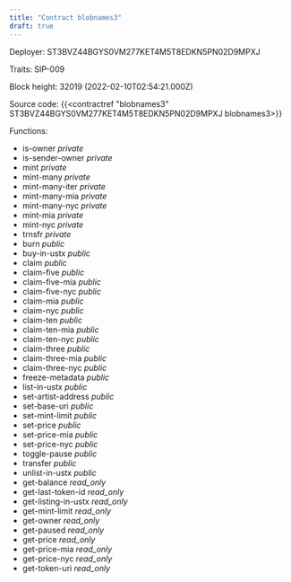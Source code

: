 ```yaml
---
title: "Contract blobnames3"
draft: true
---
```

Deployer: ST3BVZ44BGYS0VM277KET4M5T8EDKN5PN02D9MPXJ

Traits:
SIP-009 



Block height: 32019 (2022-02-10T02:54:21.000Z)

Source code: {{<contractref "blobnames3" ST3BVZ44BGYS0VM277KET4M5T8EDKN5PN02D9MPXJ blobnames3>}}

Functions:

* is-owner _private_
* is-sender-owner _private_
* mint _private_
* mint-many _private_
* mint-many-iter _private_
* mint-many-mia _private_
* mint-many-nyc _private_
* mint-mia _private_
* mint-nyc _private_
* trnsfr _private_
* burn _public_
* buy-in-ustx _public_
* claim _public_
* claim-five _public_
* claim-five-mia _public_
* claim-five-nyc _public_
* claim-mia _public_
* claim-nyc _public_
* claim-ten _public_
* claim-ten-mia _public_
* claim-ten-nyc _public_
* claim-three _public_
* claim-three-mia _public_
* claim-three-nyc _public_
* freeze-metadata _public_
* list-in-ustx _public_
* set-artist-address _public_
* set-base-uri _public_
* set-mint-limit _public_
* set-price _public_
* set-price-mia _public_
* set-price-nyc _public_
* toggle-pause _public_
* transfer _public_
* unlist-in-ustx _public_
* get-balance _read_only_
* get-last-token-id _read_only_
* get-listing-in-ustx _read_only_
* get-mint-limit _read_only_
* get-owner _read_only_
* get-paused _read_only_
* get-price _read_only_
* get-price-mia _read_only_
* get-price-nyc _read_only_
* get-token-uri _read_only_
